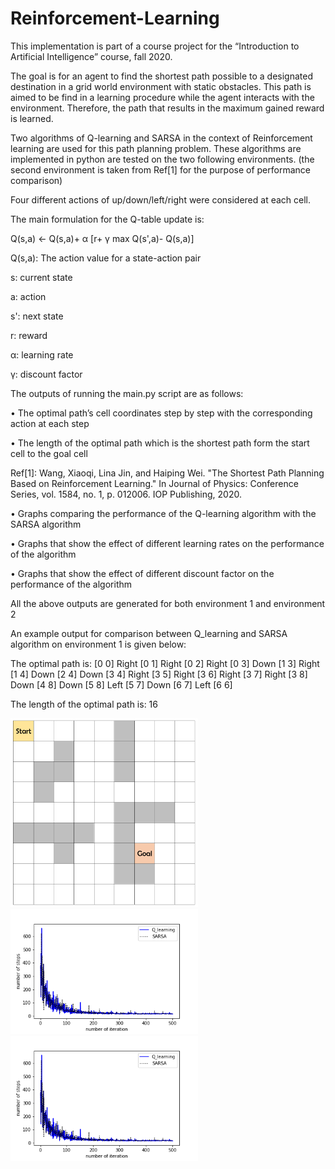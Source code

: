 # Reinforcement-Learning

This implementation is part of a course project for the “Introduction to Artificial Intelligence” course, fall 2020.

The goal is for an agent to find the shortest path possible to a designated destination in a grid world environment with static obstacles. This path is aimed to be find in a learning procedure while the agent interacts with the environment. Therefore, the path that results in the maximum gained reward is learned.

Two algorithms of Q-learning and SARSA in the context of Reinforcement learning are used for this path planning problem. These algorithms are implemented in python are tested on the two following environments. (the second environment is taken from Ref[1] for the purpose of performance comparison)

Four different actions of up/down/left/right were considered at each cell.  

The main formulation for the Q-table update is:

Q(s,a) ← Q(s,a)+ α [r+ γ max⁡ Q(s',a)- Q(s,a)]

Q(s,a): The action value for a state-action pair

s: current state

a: action

s': next state

r: reward

α: learning rate

γ: discount factor

The outputs of running the main.py script are as follows:

•	The optimal path’s cell coordinates step by step with the corresponding action at each step

•	The length of the optimal path which is the shortest path form the start cell to the goal cell


Ref[1]: Wang, Xiaoqi, Lina Jin, and Haiping Wei. "The Shortest Path Planning Based on Reinforcement Learning." In Journal of Physics: Conference Series, vol. 1584, no. 1, p. 012006. IOP Publishing, 2020.

•	Graphs comparing the performance of the Q-learning algorithm with the SARSA algorithm

•	Graphs that show the effect of different learning rates on the performance of the algorithm 

•	Graphs that show the effect of different discount factor on the performance of the algorithm 

All the above outputs are generated for both environment 1 and environment 2

An example output for comparison between Q_learning and SARSA algorithm on environment 1 is given below:

The optimal path is:
[0 0]
Right
[0 1]
Right
[0 2]
Right
[0 3]
Down
[1 3]
Right
[1 4]
Down
[2 4]
Down
[3 4]
Right
[3 5]
Right
[3 6]
Right
[3 7]
Right
[3 8]
Down
[4 8]
Down
[5 8]
Left
[5 7]
Down
[6 7]
Left
[6 6]

The length of the optimal path is:
16

<img src="env1.PNG" width="300">
<img src="number-of-steps-1000.png" width="300">
<img src="number-of-steps-1000.png" width="300">
